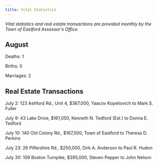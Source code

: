 ```yaml
---
title: Vital Statistics
---
```


*Vital statistics and real estate transactions are provided monthly by
the Town of Eastford Assessor's Office.*

## August

Deaths: 1

Births: 0

Marriages: 2

## Real Estate Transactions

July 2: 123 Ashford Rd., Unit 4, $367,000, Yaacov Kopeliovich to Mark S. Fuller

July 9: 43 Lake Drive, $161,050, Kenneth N. Tedford (Est.) to Donna E. Tedford

July 10: 140 Old Colony Rd., $167,000, Town of Eastford to Theresa D. Perkins

July 23: 26 Pilfershire Rd., $250,000, Dirk A. Anderson to Paul R. Hudon

July 30: 109 Boston Turnpike, $395,000, Steven Pepper to John Nelson
